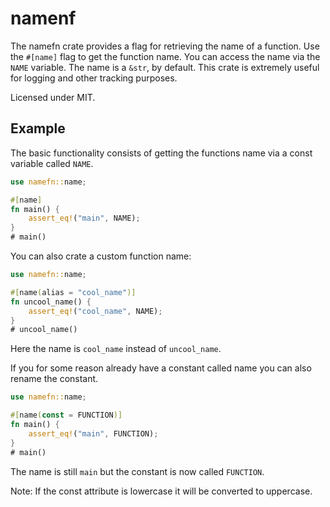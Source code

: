 # namenf

The namefn crate provides a flag for retrieving the name of a function. Use the `#[name]` flag to get the function name. You can access the name via the `NAME` variable. The name is a `&str`, by default.
This crate is extremely useful for logging and other tracking purposes.

Licensed under MIT.

## Example

The basic functionality consists of getting the functions name via a const variable called `NAME`.

```Rust
use namefn::name;

#[name]
fn main() {
    assert_eq!("main", NAME);
}
# main()
```

You can also crate a custom function name:

```Rust
use namefn::name;

#[name(alias = "cool_name")]
fn uncool_name() {
    assert_eq!("cool_name", NAME);
}
# uncool_name()
```

Here the name is `cool_name` instead of `uncool_name`.

If you for some reason already have a constant called name you can also rename the constant.

```Rust
use namefn::name;

#[name(const = FUNCTION)]
fn main() {
    assert_eq!("main", FUNCTION);
}
# main()
```

The name is still `main` but the constant is now called `FUNCTION`.

Note: If the const attribute is lowercase it will be converted to uppercase.
